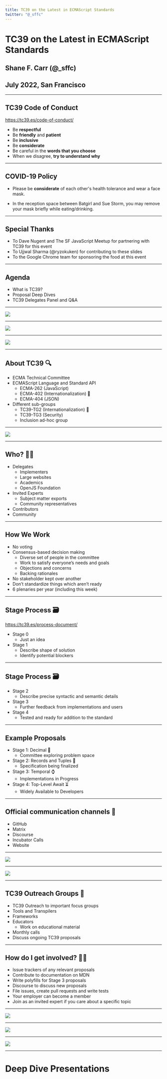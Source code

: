 ```yaml
---
title: TC39 on the Latest in ECMAScript Standards
twitter: "@_sffc"
---
```


# TC39 on the Latest in ECMAScript Standards

## Shane F. Carr (@_sffc)
## July 2022, San Francisco

----

## TC39 Code of Conduct

https://tc39.es/code-of-conduct/

* Be **respectful**
* Be **friendly** and **patient**
* Be **inclusive**
* Be **considerate**
* Be careful in the **words that you choose**
* When we disagree, **try to understand why**

----

## COVID-19 Policy

* Please be **considerate** of each other's health tolerance and wear a face mask.

* In the reception space between Batgirl and Sue Storm, you may remove your mask briefly while eating/drinking.

----

## Special Thanks

- To Dave Nugent and The SF JavaScript Meetup for partnering with TC39 for this event
- To Ujjwal Sharma (@ryzokuken) for contributing to these slides
- To the Google Chrome team for sponsoring the food at this event

----

## Agenda

* What is TC39?
* Proposal Deep Dives
* TC39 Delegates Panel and Q&A

---

<img src="JS.png" style="max-width: 200px"/>

----

<img src="ES.png" style="max-width: 200px"/>

----

<img src="TC39.png" style="max-width: 200px"/>

----

## About TC39 🔍

* ECMA Technical Committee
* ECMAScript Language and Standard API
  * ECMA-262 (JavaScript)
  * ECMA-402 (Internationalization) 👋
  * ECMA-404 (JSON)
* Different sub-groups
  * TC39-TG2 (Internationalization) 👋
  * TC39-TG3 (Security)
  * Inclusion ad-hoc group

----

![](spec.png)

----

## Who? 👨‍🔧

* Delegates
  * Implementers
  * Large websites
  * Academics
  * OpenJS Foundation
* Invited Experts
  * Subject matter exports
  * Community representatives
* Contributors
* Community

---

## How We Work

* No voting
* Consensus-based decision making
  * Diverse set of people in the committee
  * Work to satisfy everyone’s needs and goals
  * Objections and concerns
  * Backing rationales
* No stakeholder kept over another
* Don’t standardize things which aren’t ready
* 6 plenaries per year (including this week)

----

## Stage Process 🗃

https://tc39.es/process-document/

* Stage 0
  * Just an idea
* Stage 1
  * Describe shape of solution
  * Identify potential blockers

----

## Stage Process 🗃

* Stage 2
  * Describe precise syntactic and semantic details
* Stage 3
  * Further feedback from implementations and users
* Stage 4
  * Tested and ready for addition to the standard

----

## Example Proposals

* Stage 1: Decimal 🔢
	* Committee exploring problem space
* Stage 2: Records and Tuples 📂
	* Specification being finalized
* Stage 3: Temporal ⌚
	* Implementations in Progress
* Stage 4: Top-Level Await ⏳
	* Widely Available to Developers

---

## Official communication channels 💬

* GitHub
* Matrix
* Discourse
* Incubator Calls
* Website

----

![](./tc39-jp.png)

----

![](discourse.png)

----

## TC39 Outreach Groups 📣

* TC39 Outreach to important focus groups
* Tools and Transpilers
* Frameworks
* Educators
  * Work on educational material
* Monthly calls
* Discuss ongoing TC39 proposals

----

## How do I get involved? 👩‍🏭

* Issue trackers of any relevant proposals
* Contribute to documentation on MDN
* Write polyfills for Stage 3 proposals
* Discourse to discuss new proposals
* File issues, create pull requests and write tests
* Your employer can become a member
* Join as an invited expert if you care about a specific topic

----

![](test262.png)

----

![](mdn.png)

----

![](formatjs.png)

---

# Deep Dive Presentations
